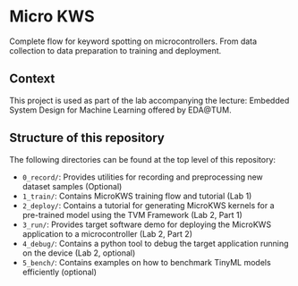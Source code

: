 # Micro KWS

Complete flow for keyword spotting on microcontrollers. From data collection to data preparation to training and deployment.

## Context
This project is used as part of the lab accompanying the lecture: Embedded System Design for Machine Learning offered by EDA@TUM.

## Structure of this repository
The following directories can be found at the top level of this repository:
- `0_record/`: Provides utilities for recording and preprocessing new dataset samples (Optional)
- `1_train/`: Contains MicroKWS training flow and tutorial (Lab 1)
- `2_deploy/`: Contains a tutorial for generating MicroKWS kernels for a pre-trained model using the TVM Framework (Lab 2, Part 1)
- `3_run/`: Provides target software demo for deploying the MicroKWS application to a microcontroller (Lab 2, Part 2)
- `4_debug/`: Contains a python tool to debug the target application running on the device (Lab 2, optional)
- `5_bench/`: Contains examples on how to benchmark TinyML models efficiently (optional)

